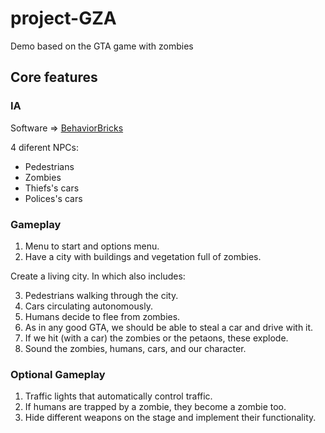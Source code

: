 # project-GZA
Demo based on the GTA game with zombies
## Core features
### IA
Software =>  [BehaviorBricks](http://bb.padaonegames.com/doku.php)

4 diferent NPCs: 
- Pedestrians
- Zombies
- Thiefs's cars
- Polices's cars

### Gameplay

1. Menu to start and options menu.
2. Have a city with buildings and vegetation full of zombies.

Create a living city.
In which also includes:

  3. Pedestrians walking through the city.
  4. Cars circulating autonomously.
  5. Humans decide to flee from zombies.
  6. As in any good GTA, we should be able to steal a car and drive with it.
  7. If we hit (with a car) the zombies or the petaons, these explode.
  8. Sound the zombies, humans, cars, and our character.

### Optional Gameplay
1. Traffic lights that automatically control traffic.
2. If humans are trapped by a zombie, they become a zombie too.
3. Hide different weapons on the stage and implement their functionality.
